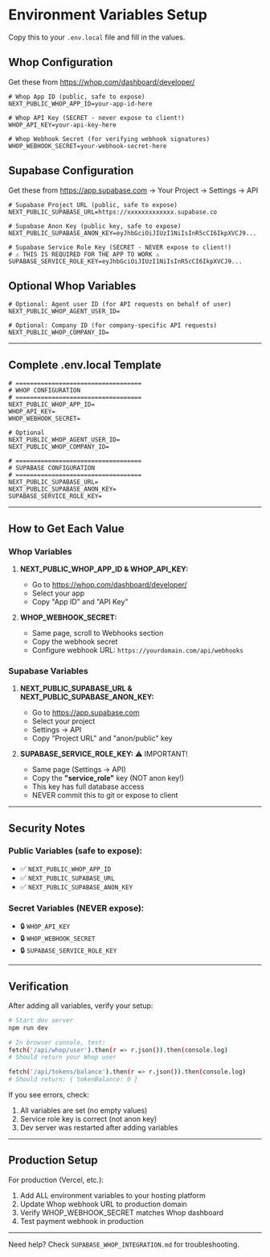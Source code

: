 # Environment Variables Setup

Copy this to your `.env.local` file and fill in the values.

## Whop Configuration

Get these from https://whop.com/dashboard/developer/

```env
# Whop App ID (public, safe to expose)
NEXT_PUBLIC_WHOP_APP_ID=your-app-id-here

# Whop API Key (SECRET - never expose to client!)
WHOP_API_KEY=your-api-key-here

# Whop Webhook Secret (for verifying webhook signatures)
WHOP_WEBHOOK_SECRET=your-webhook-secret-here
```

## Supabase Configuration

Get these from https://app.supabase.com → Your Project → Settings → API

```env
# Supabase Project URL (public, safe to expose)
NEXT_PUBLIC_SUPABASE_URL=https://xxxxxxxxxxxxx.supabase.co

# Supabase Anon Key (public key, safe to expose)
NEXT_PUBLIC_SUPABASE_ANON_KEY=eyJhbGciOiJIUzI1NiIsInR5cCI6IkpXVCJ9...

# Supabase Service Role Key (SECRET - NEVER expose to client!)
# ⚠️ THIS IS REQUIRED FOR THE APP TO WORK ⚠️
SUPABASE_SERVICE_ROLE_KEY=eyJhbGciOiJIUzI1NiIsInR5cCI6IkpXVCJ9...
```

## Optional Whop Variables

```env
# Optional: Agent user ID (for API requests on behalf of user)
NEXT_PUBLIC_WHOP_AGENT_USER_ID=

# Optional: Company ID (for company-specific API requests)
NEXT_PUBLIC_WHOP_COMPANY_ID=
```

---

## Complete .env.local Template

```env
# ===================================
# WHOP CONFIGURATION
# ===================================
NEXT_PUBLIC_WHOP_APP_ID=
WHOP_API_KEY=
WHOP_WEBHOOK_SECRET=

# Optional
NEXT_PUBLIC_WHOP_AGENT_USER_ID=
NEXT_PUBLIC_WHOP_COMPANY_ID=

# ===================================
# SUPABASE CONFIGURATION
# ===================================
NEXT_PUBLIC_SUPABASE_URL=
NEXT_PUBLIC_SUPABASE_ANON_KEY=
SUPABASE_SERVICE_ROLE_KEY=
```

---

## How to Get Each Value

### Whop Variables

1. **NEXT_PUBLIC_WHOP_APP_ID & WHOP_API_KEY:**
   - Go to https://whop.com/dashboard/developer/
   - Select your app
   - Copy "App ID" and "API Key"

2. **WHOP_WEBHOOK_SECRET:**
   - Same page, scroll to Webhooks section
   - Copy the webhook secret
   - Configure webhook URL: `https://yourdomain.com/api/webhooks`

### Supabase Variables

1. **NEXT_PUBLIC_SUPABASE_URL & NEXT_PUBLIC_SUPABASE_ANON_KEY:**
   - Go to https://app.supabase.com
   - Select your project
   - Settings → API
   - Copy "Project URL" and "anon/public" key

2. **SUPABASE_SERVICE_ROLE_KEY:** ⚠️ IMPORTANT!
   - Same page (Settings → API)
   - Copy the **"service_role"** key (NOT anon key!)
   - This key has full database access
   - NEVER commit this to git or expose to client

---

## Security Notes

### Public Variables (safe to expose):
- ✅ `NEXT_PUBLIC_WHOP_APP_ID`
- ✅ `NEXT_PUBLIC_SUPABASE_URL`
- ✅ `NEXT_PUBLIC_SUPABASE_ANON_KEY`

### Secret Variables (NEVER expose):
- 🔒 `WHOP_API_KEY`
- 🔒 `WHOP_WEBHOOK_SECRET`
- 🔒 `SUPABASE_SERVICE_ROLE_KEY`

---

## Verification

After adding all variables, verify your setup:

```bash
# Start dev server
npm run dev

# In browser console, test:
fetch('/api/whop/user').then(r => r.json()).then(console.log)
# Should return your Whop user

fetch('/api/tokens/balance').then(r => r.json()).then(console.log)
# Should return: { tokenBalance: 0 }
```

If you see errors, check:
1. All variables are set (no empty values)
2. Service role key is correct (not anon key)
3. Dev server was restarted after adding variables

---

## Production Setup

For production (Vercel, etc.):

1. Add ALL environment variables to your hosting platform
2. Update Whop webhook URL to production domain
3. Verify WHOP_WEBHOOK_SECRET matches Whop dashboard
4. Test payment webhook in production

---

Need help? Check `SUPABASE_WHOP_INTEGRATION.md` for troubleshooting.

